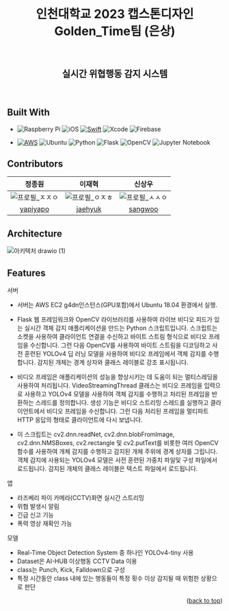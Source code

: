 <a name="readme-top"></a>

<h1 align="center"> 인천대학교 2023 캡스톤디자인 Golden_Time팀 (은상) </h1> <br>
<h2 align="center"> 실시간 위협행동 감지 시스템 </h2> <br>

## Built With

* ![Raspberry Pi](https://img.shields.io/badge/-RaspberryPi-C51A4A?style=for-the-badge&logo=Raspberry-Pi) ![iOS](https://img.shields.io/badge/iOS-000000?style=for-the-badge&logo=ios&logoColor=white) [![Swift][Swift]][Swift-url] ![Xcode](https://img.shields.io/badge/Xcode-007ACC?style=for-the-badge&logo=Xcode&logoColor=white) ![Firebase](https://img.shields.io/badge/Firebase-039BE5?style=for-the-badge&logo=Firebase&logoColor=white)

* [![AWS][AWS]][AWS-url] ![Ubuntu](https://img.shields.io/badge/Ubuntu-E95420?style=for-the-badge&logo=ubuntu&logoColor=white) ![Python](https://img.shields.io/badge/python-3670A0?style=for-the-badge&logo=python&logoColor=ffdd54) ![Flask](https://img.shields.io/badge/flask-%23000.svg?style=for-the-badge&logo=flask&logoColor=white) ![OpenCV](https://img.shields.io/badge/opencv-%23white.svg?style=for-the-badge&logo=opencv&logoColor=white) ![Jupyter Notebook](https://img.shields.io/badge/jupyter-%23FA0F00.svg?style=for-the-badge&logo=jupyter&logoColor=white)

## Contributors

|                                             정종원                                              |                                               이재혁                                               |                                               신상우                                               |
| :---------------------------------------------------------------------------------------------: | :------------------------------------------------------------------------------------------------: | :------------------------------------------------------------------------------------------------: | 
| ![프로필_ㅈㅈㅇ](https://github.com/NewP1/Golden_Time/assets/45623603/bde33cb0-511a-4b38-8eaa-b28790cd6ef6) | ![프로필_ㅇㅈㅎ](https://github.com/NewP1/Golden_Time/assets/45623603/5db019a1-1c2b-4e1f-ae86-80325598f211) | ![프로필_ㅅㅅㅇ](https://github.com/NewP1/Golden_Time/assets/45623603/1aa75a4c-c397-4cab-bd62-8de5b025e78d) |
|                            [yapiyapo](https://github.com/jjwon2149)                            |                             [jaehyuk](https://jaehyuk712gmail.com)                              |                           [sangwoo](https://newsrain@naver.com)                            |


## Architecture 
![아키텍처 drawio (1)](https://github.com/NewP1/Golden_Time/assets/45623603/877d30f3-e355-478a-9dad-6e39541d0052)


## Features 

서버
* 서버는 AWS EC2 g4dn인스턴스(GPU포함)에서 Ubuntu 18.04 환경에서 실행.

* Flask 웹 프레임워크와 OpenCV 라이브러리를 사용하여 라이브 비디오 피드가 있는 실시간 객체 감지 애플리케이션을 만드는 Python 스크립트입니다. 스크립트는 소켓을 사용하여 클라이언트 연결을 수신하고 바이트 스트림 형식으로 비디오 프레임을 수신합니다. 그런 다음 OpenCV를 사용하여 바이트 스트림을 디코딩하고 사전 훈련된 YOLOv4 딥 러닝 모델을 사용하여 비디오 프레임에서 객체 감지를 수행합니다. 감지된 개체는 경계 상자와 클래스 레이블로 강조 표시됩니다.

* 비디오 프레임은 애플리케이션의 성능을 향상시키는 데 도움이 되는 멀티스레딩을 사용하여 처리됩니다. VideoStreamingThread 클래스는 비디오 프레임을 입력으로 사용하고 YOLOv4 모델을 사용하여 객체 감지를 수행하고 처리된 프레임을 반환하는 스레드를 정의합니다. 생성 기능은 비디오 스트리밍 스레드를 실행하고 클라이언트에서 비디오 프레임을 수신합니다. 그런 다음 처리된 프레임을 멀티파트 HTTP 응답의 형태로 클라이언트에 다시 보냅니다.

* 이 스크립트는 cv2.dnn.readNet, cv2.dnn.blobFromImage, cv2.dnn.NMSBoxes, cv2.rectangle 및 cv2.putText를 비롯한 여러 OpenCV 함수를 사용하여 개체 감지를 수행하고 감지된 개체 주위에 경계 상자를 그립니다. 객체 감지에 사용되는 YOLOv4 모델은 사전 훈련된 가중치 파일및 구성 파일에서 로드됩니다. 감지된 개체의 클래스 레이블은 텍스트 파일에서 로드됩니다.

앱
* 라즈베리 파이 카메라(CCTV)화면 실시간 스트리밍
* 위협 발생시 알림
* 긴급 신고 기능
* 폭력 영상 재확인 가능

모델
* Real-Time Object Detection System 중 하나인 YOLOv4-tiny 사용
* Dataset은 AI-HUB 이상행동 CCTV Data 이용
* class는 Punch, Kick, Falldown으로 구성
* 특정 시간동안 class 내에 있는 행동들이 특정 횟수 이상 감지될 때 위험한 상황으로 판단

<p align="right">(<a href="#readme-top">back to top</a>)</p>

<!-- MARKDOWN LINKS & IMAGES -->

<!--
<img src="https://img.shields.io/badge/텍스트-컬러코드?style=원하는스타일&logo=아이콘이름&logoColor=white"/>

https://github.com/Ileriayo/markdown-badges

-->

[Swift]: https://img.shields.io/badge/Swift-F05138?style=for-the-badge&logo=Swift&logoColor=white
[Swift-url]: https://developer.apple.com/
[AWS]: https://img.shields.io/badge/AWS-%23FF9900.svg?style=for-the-badge&logo=amazon-aws&logoColor=white
[AWS-url]: https://aws.amazon.com/
